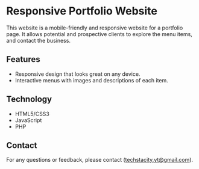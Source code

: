 # Responsive Portfolio Website

This website is a mobile-friendly and responsive website for a portfolio page. It allows potential and prospective clients to explore the menu items, and contact the business. 

## Features

- Responsive design that looks great on any device.
- Interactive menus with images and descriptions of each item.

## Technology

- HTML5/CSS3
- JavaScript
- PHP

## Contact

For any questions or feedback, please contact (techstacity.yt@gmail.com).
